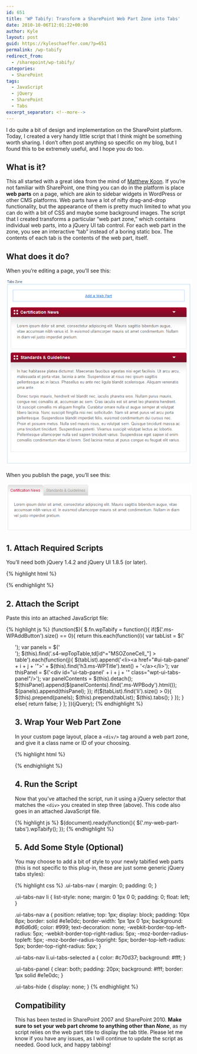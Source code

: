 ```yaml
---
id: 651
title: 'WP Tabify: Transform a SharePoint Web Part Zone into Tabs'
date: 2010-10-06T12:01:22+00:00
author: Kyle
layout: post
guid: https://kyleschaeffer.com/?p=651
permalink: /wp-tabify
redirect_from:
  - /sharepoint/wp-tabify/
categories:
  - SharePoint
tags:
  - JavaScript
  - jQuery
  - SharePoint
  - Tabs
excerpt_separator: <!--more-->
---
```

I do quite a bit of design and implementation on the SharePoint platform. Today, I created a very handy little script that I think might be something worth sharing. I don’t often post anything so specific on my blog, but I found this to be extremely useful, and I hope you do too.<!--more-->

## What is it?

This all started with a great idea from the mind of [Matthew Koon](http://www.thesug.org/Blogs/matthew_koon/). If you’re not familiar with SharePoint, one thing you can do in the platform is place **web parts** on a page, which are akin to sidebar widgets in WordPress or other CMS platforms. Web parts have a lot of nifty drag-and-drop functionality, but the appearance of them is pretty much limited to what you can do with a bit of CSS and maybe some background images. The script that I created transforms a particular “web part zone,” which contains individual web parts, into a jQuery UI tab control. For each web part in the zone, you see an interactive “tab” instead of a boring static box. The contents of each tab is the contents of the web part, itself.

## What does it do?

When you’re editing a page, you’ll see this:

![](/assets/img/wptabify-edit-mode.png)

When you publish the page, you’ll see this:

![](/assets/img/wptabify-display-mode.png)

## 1. Attach Required Scripts

You’ll need both jQuery 1.4.2 and jQuery UI 1.8.5 (or later).

{% highlight html %}
<script type="text/javascript" src="http://ajax.googleapis.com/ajax/libs/jquery/1.4.2/jquery.min.js"></script>
<script type="text/javascript" src="http://ajax.googleapis.com/ajax/libs/jqueryui/1.8.5/jquery-ui.min.js"></script>
{% endhighlight %}

## 2. Attach the Script

Paste this into an attached JavaScript file:

{% highlight js %}
(function($){
  $.fn.wpTabify = function(){
    if($('.ms-WPAddButton').size() == 0){
      return this.each(function(i){
        var tabList = $('<ul class="wpt-ui-tabs-nav"/>');
        var panels = $('<div class="wpt-ui-tabs-wrapper"/>');
        $(this).find('.s4-wpTopTable,td[id^="MSOZoneCell_"] > table').each(function(j){
          $(tabList).append('<li><a href="#ui-tab-panel' + i + j + '">' + $(this).find('h3.ms-WPTitle').text() + '</a></li>');
          var thisPanel = $('<div id="ui-tab-panel' + i + j + '" class="wpt-ui-tabs-panel"/>');
          var panelContents = $(this).detach();
          $(thisPanel).append($(panelContents).find('.ms-WPBody').html());
          $(panels).append(thisPanel);
        });
        if($(tabList).find('li').size() > 0){
          $(this).prepend(panels);
          $(this).prepend(tabList);
          $(this).tabs();
        }
      });
    }
    else{
      return false;
    }
  };
})(jQuery);
{% endhighlight %}

## 3. Wrap Your Web Part Zone

In your custom page layout, place a `<div/>` tag around a web part zone, and give it a class name or ID of your choosing.

{% highlight html %}
<div class="my-web-part-tabs">
  <WebPartPages:WebPartZone id="zone1" runat="server" title="Tabs Zone"><ZoneTemplate></ZoneTemplate></WebPartPages:WebPartZone>
</div>
{% endhighlight %}

## 4. Run the Script

Now that you’ve attached the script, run it using a jQuery selector that matches the `<div>` you created in step three (above). This code also goes in an attached JavaScript file.

{% highlight js %}
$(document).ready(function(){
  $('.my-web-part-tabs').wpTabify();
});
{% endhighlight %}

## 5. Add Some Style (Optional)

You may choose to add a bit of style to your newly tabified web parts (this is not specific to this plug-in, these are just some generic jQuery tabs styles):

{% highlight css %}
.ui-tabs-nav {
    margin: 0;
    padding: 0;
}

.ui-tabs-nav li {
  list-style: none;
  margin: 0 1px 0 0;
  padding: 0;
  float: left;
}

.ui-tabs-nav a {
  position: relative;
  top: 1px;
  display: block;
  padding: 10px 8px;
  border: solid #e1e0dc;
  border-width: 1px 1px 0 1px;
  background: #d6d6d6;
  color: #999;
  text-decoration: none;
  -webkit-border-top-left-radius: 5px;
  -webkit-border-top-right-radius: 5px;
  -moz-border-radius-topleft: 5px;
  -moz-border-radius-topright: 5px;
  border-top-left-radius: 5px;
  border-top-right-radius: 5px;
}

.ui-tabs-nav li.ui-tabs-selected a {
  color: #c70d37;
  background: #fff;
}

.ui-tabs-panel {
  clear: both;
  padding: 20px;
  background: #fff;
  border: 1px solid #e1e0dc;
}

.ui-tabs-hide {
  display: none;
}
{% endhighlight %}

## Compatibility

This has been tested in SharePoint 2007 and SharePoint 2010. **Make sure to set your web part chrome to anything other than _None_**, as my script relies on the web part title to display the tab title. Please let me know if you have any issues, as I will continue to update the script as needed. Good luck, and happy tabbing!
